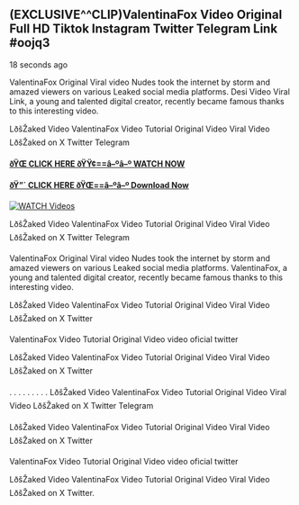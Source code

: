 ## (EXCLUSIVE^^CLIP)ValentinaFox Video Original Full HD Tiktok Instagram Twitter Telegram Link #oojq3

18 seconds ago

ValentinaFox Original Viral video Nudes took the internet by storm and amazed viewers on various Leaked social media platforms. Desi Video Viral Link, a young and talented digital creator, recently became famous thanks to this interesting video.

LðšŽaked Video ValentinaFox Video Tutorial Original Video Viral Video LðšŽaked on X Twitter Telegram

**[ðŸŒ CLICK HERE ðŸŸ¢==â–ºâ–º WATCH NOW](https://clips-mediaa.blogspot.com/2025/02/video-viral-download.html)**

**[ðŸ”´ CLICK HERE ðŸŒ==â–ºâ–º Download Now](https://clips-mediaa.blogspot.com/2025/02/video-viral-download.html)**

[![WATCH Videos](https://i.imgur.com/dJHk4Zq.gif)](https://clips-mediaa.blogspot.com/2025/02/video-viral-download.html)

LðšŽaked Video ValentinaFox Video Tutorial Original Video Viral Video LðšŽaked on X Twitter Telegram

ValentinaFox Original Viral video Nudes took the internet by storm and amazed viewers on various Leaked social media platforms. ValentinaFox, a young and talented digital creator, recently became famous thanks to this interesting video.

LðšŽaked Video ValentinaFox Video Tutorial Original Video Viral Video LðšŽaked on X Twitter

ValentinaFox Video Tutorial Original Video video oficial twitter

LðšŽaked Video ValentinaFox Video Tutorial Original Video Viral Video LðšŽaked on X Twitter

. . . . . . . . . LðšŽaked Video ValentinaFox Video Tutorial Original Video Viral Video LðšŽaked on X Twitter Telegram

LðšŽaked Video ValentinaFox Video Tutorial Original Video Viral Video LðšŽaked on X Twitter

ValentinaFox Video Tutorial Original Video video oficial twitter

LðšŽaked Video ValentinaFox Video Tutorial Original Video Viral Video LðšŽaked on X Twitter.